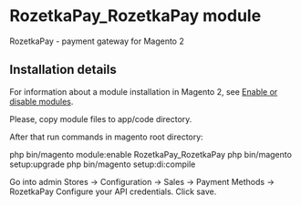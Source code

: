 
# RozetkaPay_RozetkaPay module
RozetkaPay - payment gateway for Magento 2

## Installation details

For information about a module installation in Magento 2, see [Enable or disable modules](https://devdocs.magento.com/guides/v2.4/install-gde/install/cli/install-cli-subcommands-enable.html).

Please, copy module files to app/code directory.

After that run commands in magento root directory:

php bin/magento module:enable RozetkaPay_RozetkaPay
php bin/magento setup:upgrade
php bin/magento setup:di:compile

Go into admin
Stores -> Configuration -> Sales -> Payment Methods -> RozetkaPay
Configure your API credentials. Click save.
